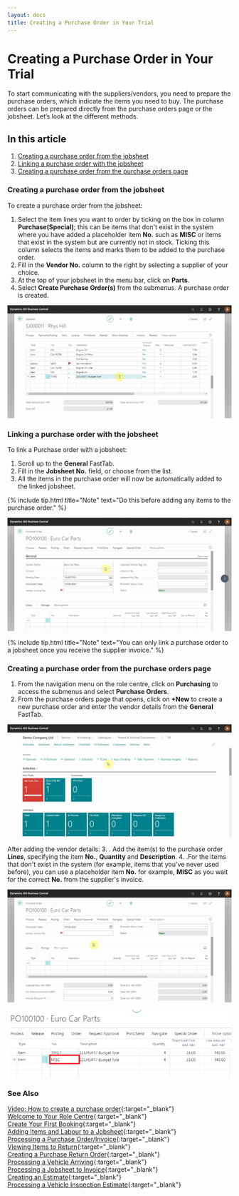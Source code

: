 ```yaml
---
layout: docs
title: Creating a Purchase Order in Your Trial
---
```


# Creating a Purchase Order in Your Trial

To start communicating with the suppliers/vendors, you need to prepare the purchase orders, which indicate the items you need to buy. The purchase orders can be prepared directly from the purchase orders page or the jobsheet. Let’s look at the different methods.

## In this article

1. [Creating a purchase order from the jobsheet](#creating-a-purchase-order-from-the-jobsheet)
2. [Linking a purchase order with the jobsheet](#linking-a-purchase-order-with-the-jobsheet)
3.  [Creating a purchase order from the purchase orders page](#creating-a-purchase-order-from-the-purchase-orders-page)

### Creating a purchase order from the jobsheet
To create a purchase order from the jobsheet:
1. Select the item lines you want to order by ticking on the box in column **Purchase(Special)**; this can be items that don't exist in the system where you have added a placeholder item **No.** such as **MISC** or items that exist in the system but are currently not in stock. Ticking this column selects the items and marks them to be added to the purchase order. 
2. Fill in the **Vendor No.** column to the right by selecting a supplier of your choice.
3. At the top of your jobsheet in the menu bar, click on **Parts**.
4. Select **Create Purchase Order(s)** from the submenus. A purchase order is created.

![](media/garagehive-trial-creating-a-purchase-order4.gif)

### Linking a purchase order with the jobsheet
To link a Purchase order with a jobsheet:
1. Scroll up to the **General** FastTab.
2. Fill in the **Jobsheet No.** field, or choose from the list. 
3. All the items in the purchase order will now be automatically added to the linked jobsheet.

{% include tip.html title="Note" text="Do this before adding any items to the purchase order." %}

![](media/garagehive-trial-creating-a-purchase-order3.gif)

{% include tip.html title="Note" text="You can only link a purchase order to a jobsheet once you receive the supplier invoice." %}

### Creating a purchase order from the purchase orders page
1. From the navigation menu on the role centre, click on **Purchasing** to access the submenus and select **Purchase Orders**. 
2. From the purchase orders page that opens, click on **+New** to create a new purchase order and enter the vendor details from the **General** FastTab.

![](media/garagehive-trial-creating-a-purchase-order1.gif)

After adding the vendor details:
3. . Add the item(s) to the purchase order **Lines**, specifying the item **No.**, **Quantity** and **Description**. 
4. .For the items that don't exist in the system (for example, items that you've never used before), you can use a placeholder item **No.** for example, **MISC** as you wait for the correct **No.** from the supplier's invoice.

![](media/garagehive-trial-creating-a-purchase-order2.gif) 

![](media/garagehive-trial-creating-a-purchase-order-misc.png)


### **See Also**

[Video: How to create a purchase order](https://www.youtube.com/watch?v=M1KB7dSiZrY){:target="_blank"} \
[Welcome to Your Role Centre](garagehive-trial-welcome-to-the-role-centre.html){:target="_blank"} \
[Create Your First Booking](garagehive-trial-creating-your-first-booking.html){:target="_blank"} \
[Adding Items and Labour to a Jobsheet](garagehive-trial-adding-items-and-labour-to-a-jobsheet.html){:target="_blank"} \
[Processing a Purchase Order/Invoice](garagehive-trial-processing-a-purchase-order.html){:target="_blank"} \
[Viewing Items to Return](garagehive-trial-viewing-items-to-return.html){:target="_blank"} \
[Creating a Purchase Return Order](garagehive-trial-creating-a-purchase-return-order.html){:target="_blank"} \
[Processing a Vehicle Arriving](garagehive-trial-processing-a-vehicle-arriving.html){:target="_blank"} \
[Processing a Jobsheet to Invoice](garagehive-trial-processing-a-jobsheet-to-invoice.html){:target="_blank"} \
[Creating an Estimate](garagehive-trial-creating-an-estimate.html){:target="_blank"} \
[Processing a Vehicle Inspection Estimate](garagehive-trial-processing-a-vehicle-inspection-estimate.html){:target="_blank"}